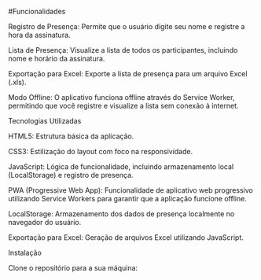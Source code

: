 #Funcionalidades

Registro de Presença: Permite que o usuário digite seu nome e registre a hora da assinatura.

Lista de Presença: Visualize a lista de todos os participantes, incluindo nome e horário da assinatura.

Exportação para Excel: Exporte a lista de presença para um arquivo Excel (.xls).

Modo Offline: O aplicativo funciona offline através do Service Worker, permitindo que você registre e visualize a lista sem conexão à internet.

Tecnologias Utilizadas

HTML5: Estrutura básica da aplicação.

CSS3: Estilização do layout com foco na responsividade.

JavaScript: Lógica de funcionalidade, incluindo armazenamento local (LocalStorage) e registro de presença.

PWA (Progressive Web App): Funcionalidade de aplicativo web progressivo utilizando Service Workers para garantir que a aplicação funcione offline.

LocalStorage: Armazenamento dos dados de presença localmente no navegador do usuário.

Exportação para Excel: Geração de arquivos Excel utilizando JavaScript.

Instalação

Clone o repositório para a sua máquina:
